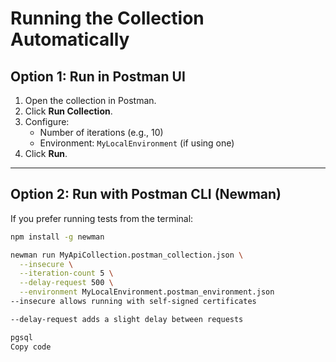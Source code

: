 # Running the Collection Automatically

## Option 1: Run in Postman UI

1. Open the collection in Postman.  
2. Click **Run Collection**.  
3. Configure:  
   - Number of iterations (e.g., 10)  
   - Environment: `MyLocalEnvironment` (if using one)  
4. Click **Run**.

---

## Option 2: Run with Postman CLI (Newman)

If you prefer running tests from the terminal:

```bash
npm install -g newman

newman run MyApiCollection.postman_collection.json \
  --insecure \
  --iteration-count 5 \
  --delay-request 500 \
  --environment MyLocalEnvironment.postman_environment.json
--insecure allows running with self-signed certificates

--delay-request adds a slight delay between requests

pgsql
Copy code
